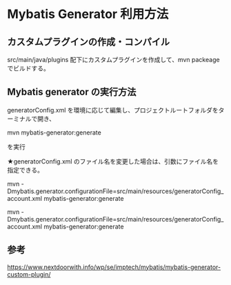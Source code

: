 # Mybatis Generator 利用方法

## カスタムプラグインの作成・コンパイル

src/main/java/plugins 配下にカスタムプラグインを作成して、mvn packeage でビルドする。

## Mybatis generator の実行方法

generatorConfig.xml を環境に応じて編集し、プロジェクトルートフォルダをターミナルで開き、


mvn mybatis-generator:generate

を実行

★generatorConfig.xml のファイル名を変更した場合は、引数にファイル名を指定できる。

mvn -Dmybatis.generator.configurationFile=src/main/resources/generatorConfig_account.xml mybatis-generator:generate

mvn -Dmybatis.generator.configurationFile=src/main/resources/generatorConfig_account.xml mybatis-generator:generate


## 参考

https://www.nextdoorwith.info/wp/se/imptech/mybatis/mybatis-generator-custom-plugin/
